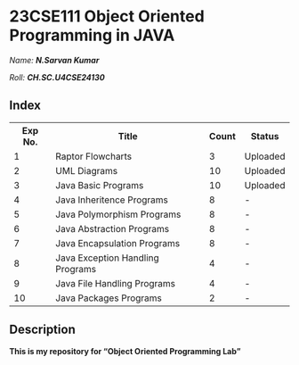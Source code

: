 # 23CSE111 Object Oriented Programming in JAVA

*Name:*  ***N.Sarvan Kumar***<p>   </p>*Roll:*  ***CH.SC.U4CSE24130***

## Index

<table>
  <tr>
    <th>Exp No.</th>
    <th>Title</th>
    <th>Count</th>
    <th>Status</th>
  </tr>
  <tr>
    <td>1</td>
    <td>Raptor Flowcharts</td>
    <td>3</td>
    <td>Uploaded</td>
  </tr>
  <tr>
    <td>2</td>
    <td>UML Diagrams</td>
    <td>10</td>
    <td>Uploaded</td>
  </tr>
  <tr>
    <td>3</td>
    <td>Java Basic Programs</td>
    <td>10</td>
    <td>Uploaded</td>
  </tr>
  <tr>
    <td>4</td>
    <td>Java Inheritence Programs</td>
    <td>8</td>
    <td>-</td>
  </tr>
  <tr>
    <td>5</td>
    <td>Java Polymorphism Programs</td>
    <td>8</td>
    <td>-</td>
  </tr>
  <tr>
    <td>6</td>
    <td>Java Abstraction Programs</td>
    <td>8</td>
    <td>-</td>
  </tr>
  <tr>
    <td>7</td>
    <td>Java Encapsulation Programs</td>
    <td>8</td>
    <td>-</td>
  </tr>
  <tr>
    <td>8</td>
    <td>Java Exception Handling Programs</td>
    <td>4</td>
    <td>-</td>
  </tr>
  <tr>
    <td>9</td>
    <td>Java File Handling Programs</td>
    <td>4</td>
    <td>-</td>
  </tr>
  <tr>
    <td>10</td>
    <td>Java Packages Programs</td>
    <td>2</td>
    <td>-</td>
  </tr>
</table>

## Description
<b>This is my repository for <q>Object Oriented Programming Lab</q></b>
